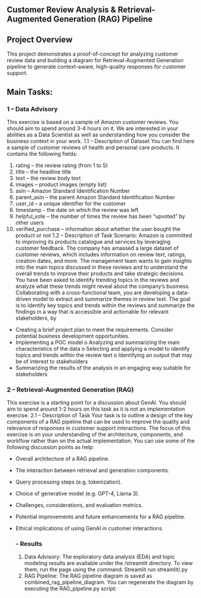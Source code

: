 ## Customer Review Analysis & Retrieval-Augmented Generation (RAG) Pipeline
## Project Overview
This project demonstrates a proof-of-concept for analyzing customer review data and building a diagram for Retrieval-Augmented Generation pipeline to generate context-aware, high-quality responses for customer support. 

## Main Tasks:

### 1 – Data Advisory
This exercise is based on a sample of Amazon customer reviews. You should aim to spend around 3-4
hours on it. We are interested in your abilities as a Data Scientist as well as understanding how you
consider the business context in your work.
1.1 – Description of Dataset
You can find here a sample of customer reviews of health and personal care products. It contains the
following fields:
1. rating – the review rating (from 1 to 5)
2. title – the headline title
3. text – the review body text
4. images – product images (empty list)
5. asin – Amazon Standard Identification Number
6. parent_asin – the parent Amazon Standard Identification Number
7. user_id – a unique identifier for the customer
8. timestamp - the date on which the review was left
9. helpful_vote – the number of times the review has been “upvoted” by other users
10. verified_purchase – information about whether the user bought the product or not
1.2 – Description of Task
Scenario: Amazon is committed to improving its products catalogue and services by leveraging
customer feedback. The company has amassed a large dataset of customer reviews, which includes
information on review text, ratings, creation dates, and more. The management team wants to gain
insights into the main topics discussed in these reviews and to understand the overall trends to
improve their products and take strategic decisions.
You have been asked to identify trending topics in the reviews and analyze what these trends might
reveal about the company’s business. Collaborating with a cross-functional team, you are developing
a data-driven model to extract and summarize themes in review text. The goal is to identify key
topics and trends within the reviews and summarize the findings in a way that is accessible and
actionable for relevant stakeholders, by
- Creating a brief project plan to meet the requirements. Consider potential business
development opportunities.
- Implementing a POC model
o Analyzing and summarizing the main characteristics of the data
o Selecting and applying a model to identify topics and trends within the review text
o Identifying an output that may be of interest to stakeholders
- Summarizing the results of the analysis in an engaging way suitable for stakeholders

### 2 – Retrieval-Augmented Generation (RAG)
This exercise is a starting point for a discussion about GenAI. You should aim to spend around 1-2
hours on this task as it is not an implementation exercise.
2.1 – Description of Task
Your task is to outline a design of the key components of a RAG pipeline that can be used to improve
the quality and relevance of responses in customer support interactions. The focus of this exercise is
on your understanding of the architecture, components, and workflow rather than on the actual
implementation.
You can use some of the following discussion points as help:
- Overall architecture of a RAG pipeline.
- The interaction between retrieval and generation components.
- Query processing steps (e.g. tokenization).
- Choice of generative model (e.g. GPT-4, Llama 3).
- Challenges, considerations, and evaluation metrics.
- Potential improvements and future enhancements for a RAG pipeline.
- Ethical implications of using GenAI in customer interactions.

  ### - Results
  1. Data Advisory:
    The exploratory data analysis (EDA) and topic modeling results are available under the /streamlit directory. To view them, run the page using the command:
    Streamlit run   streamlit/<file name>.py
  2. RAG Pipeline:
    The RAG pipeline diagram is saved as combined_rag_pipeline_diagram. You can regenerate the diagram by executing the RAG_pipeline.py script:
